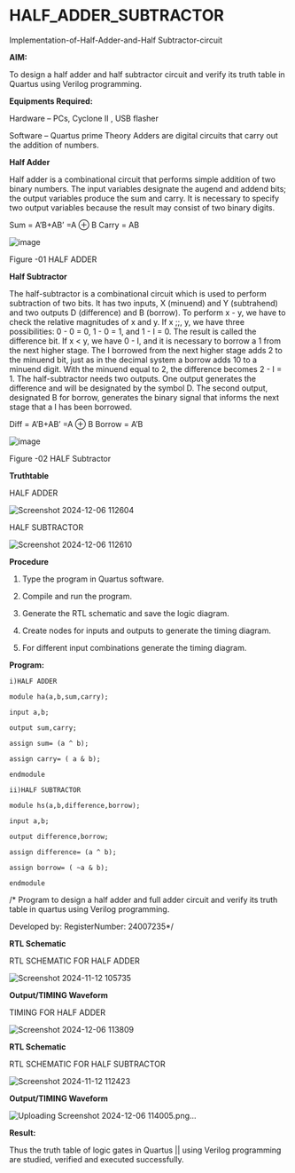 # HALF_ADDER_SUBTRACTOR

Implementation-of-Half-Adder-and-Half Subtractor-circuit

**AIM:**

To design a half adder and half subtractor circuit and verify its truth table in Quartus using Verilog programming.

**Equipments Required:**

Hardware – PCs, Cyclone II , USB flasher 

Software – Quartus prime Theory Adders are digital circuits that carry out the addition of numbers.

**Half Adder**

Half adder is a combinational circuit that performs simple addition of two binary numbers. The input variables designate the augend and addend bits; the output variables produce the sum and carry. It is necessary to specify two output variables because the result may consist of two binary digits.

Sum = A’B+AB’ =A ⊕ B Carry = AB

![image](https://github.com/naavaneetha/HALF_ADDER_SUBTRACTOR/assets/154305477/bd4a0b2c-cdbc-4184-ab08-81578f121e1f)

Figure -01 HALF ADDER

**Half Subtractor**

The half-subtractor is a combinational circuit which is used to perform subtraction of two bits. It has two inputs, X (minuend) and Y (subtrahend) and two outputs D (difference) and B (borrow). To perform x - y, we have to check the relative magnitudes of x and y. If x ;;, y, we have three possibilities: 0 - 0 = 0, 1 - 0 = 1, and 1 - I = 0. The result is called the difference bit. If x < y, we have 0 - I, and it is necessary to borrow a 1 from the next higher stage. The I borrowed from the next higher stage adds 2 to the minuend bit, just as in the decimal system a borrow adds 10 to a minuend digit. With the minuend equal to 2, the difference becomes 2 - I = 1. The half-subtractor needs two outputs. One output generates the difference and will be designated by the symbol D. The second output, designated B for borrow, generates the binary signal that informs the next stage that a I has been borrowed. 

Diff = A’B+AB’ =A ⊕ B
Borrow = A’B

 ![image](https://github.com/naavaneetha/HALF_ADDER_SUBTRACTOR/assets/154305477/d76b099c-513f-4e7c-843a-e2fd028a531a)

Figure -02 HALF Subtractor

**Truthtable**


HALF ADDER

![Screenshot 2024-12-06 112604](https://github.com/user-attachments/assets/8c6478e5-3805-4f5a-a3be-b382bfe04ad3)


HALF SUBTRACTOR

![Screenshot 2024-12-06 112610](https://github.com/user-attachments/assets/82f3e0e2-1825-4e6e-b017-7a5d6ead3338)



**Procedure**

1.	Type the program in Quartus software.

2.	Compile and run the program.

3.	Generate the RTL schematic and save the logic diagram.

4.	Create nodes for inputs and outputs to generate the timing diagram.

5.	For different input combinations generate the timing diagram.


**Program:**

```
i)HALF ADDER

module ha(a,b,sum,carry);

input a,b;

output sum,carry;

assign sum= (a ^ b);

assign carry= ( a & b);

endmodule
```


```
ii)HALF SUBTRACTOR

module hs(a,b,difference,borrow);

input a,b;

output difference,borrow;

assign difference= (a ^ b);

assign borrow= ( ~a & b);

endmodule

```

/* Program to design a half adder and full adder circuit and verify its truth table in quartus using Verilog programming.

Developed by: RegisterNumber: 24007235*/

**RTL Schematic**


RTL SCHEMATIC FOR HALF ADDER

![Screenshot 2024-11-12 105735](https://github.com/user-attachments/assets/e574f78f-907a-4c9c-b871-eb93e8afe530)


**Output/TIMING Waveform**

TIMING FOR HALF ADDER

![Screenshot 2024-12-06 113809](https://github.com/user-attachments/assets/ad7bbd83-1947-4def-88e2-5ecf9df33db8)


**RTL Schematic**

RTL SCHEMATIC FOR HALF SUBTRACTOR


![Screenshot 2024-11-12 112423](https://github.com/user-attachments/assets/a81ce73e-e88a-4314-bd79-144e02c56828)




**Output/TIMING Waveform**

![Uploading Screenshot 2024-12-06 114005.png…]()






**Result:**

Thus the truth table of logic gates in Quartus || using Verilog programming are studied, verified and executed successfully.
